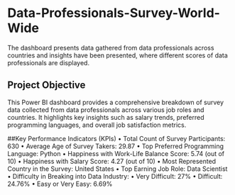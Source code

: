 # Data-Professionals-Survey-World-Wide
The dashboard presents data gathered from data professionals across countries and insights have been presented, where different scores of data professionals are displayed.

## Project Objective
This Power BI dashboard provides a comprehensive breakdown of survey data collected from data professionals across various job roles and countries. It highlights key insights such as salary trends, preferred programming languages, and overall job satisfaction metrics.

##Key Performance Indicators (KPIs)
	•	Total Count of Survey Participants: 630
	•	Average Age of Survey Takers: 29.87
	•	Top Preferred Programming Language: Python
	•	Happiness with Work-Life Balance Score: 5.74 (out of 10)
	•	Happiness with Salary Score: 4.27 (out of 10)
	•	Most Represented Country in the Survey: United States
	•	Top Earning Job Role: Data Scientist
	•	Difficulty in Breaking into Data Industry:
	•	Very Difficult: 27%
	•	Difficult: 24.76%
	•	Easy or Very Easy: 6.69%
